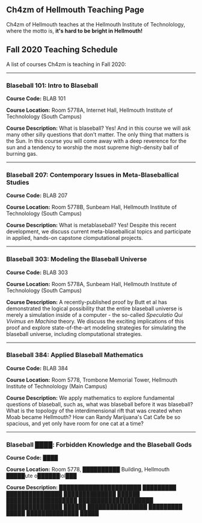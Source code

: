 ## Ch4zm of Hellmouth Teaching Page

Ch4zm of Hellmouth teaches at the Hellmouth Institute of Technolology,
where the motto is, **it's hard to be bright in Hellmouth!**

## Fall 2020 Teaching Schedule

A list of courses Ch4zm is teaching in Fall 2020:

-----

### Blaseball 101: Intro to Blaseball

**Course Code:** BLAB 101

**Course Location:** Room 5778A, Internet Hall, Hellmouth Institute of Technolology (South Campus)

**Course Description:** What is blaseball? Yes! And in this course we will ask many
other silly questions that don't matter. The only thing that matters is the Sun.
In this course you will come away with a deep reverence for the sun and a tendency
to worship the most supreme high-density ball of burning gas.

-----

### Blaseball 207: Contemporary Issues in Meta-Blaseballical Studies 

**Course Code:** BLAB 207

**Course Location:** Room 5778B, Sunbeam Hall, Hellmouth Institute of Technolology (South Campus)

**Course Description:** What is metablaseball? Yes! Despite this recent development,
we discuss current meta-blaseballical topics and participate in applied, hands-on
capstone clomputational projects.

-----

### Blaseball 303: Modeling the Blaseball Universe

**Course Code:** BLAB 303

**Course Location:** Room 5778A, Sunbeam Hall, Hellmouth Institute of Technolology (South Campus)

**Course Description:** A recently-published proof by Butt et al has demonstrated the logical 
possibility that the entire blaseball universe is merely a simulation inside of a computer - the 
so-called _Speculatio Qui Vivimus en Machina_ theory. We discuss the exciting implications of this 
proof and explore state-of-the-art modeling strategies for simulating the blaseball universe, 
including clomputational strategies.

-----

### Blaseball 384: Applied Blaseball Mathematics

**Course Code:** BLAB 384

**Course Location:** Room 5778, Trombone Memorial Tower, Hellmouth Institute of Technolology (Main Campus)

**Course Description:** We apply mathematics to explore fundamental questions of blaseball,
such as, what was blaseball before it was blaseball? What is the topology of the interdimensional
rift that was created when Moab became Hellmouth? How can Randy Marijuana's Cat Cafe be so spacious,
and yet only have room for one cat at a time?

-----

### Blaseball ████: Forbidden Knowledge and the Blaseball Gods

**Course Code:** ████

**Course Location:** Room 5778, ██████████ Building, Hellmouth █████ute o██████lol███

**Course Description:** ██████████████████████ █████████ ███████████████ ██████████████
██████ ███████████████████ ████████████████████ ███████████████ ██████ ████████████████
█████████ █████ ██████████████ █████
